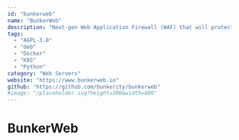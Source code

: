 ```yaml
---
id: "bunkerweb"
name: "BunkerWeb"
description: "Next-gen Web Application Firewall (WAF) that will protect your web services."
tags:
  - "AGPL-3.0"
  - "deb"
  - "Docker"
  - "K8S"
  - "Python"
category: "Web Servers"
website: "https://www.bunkerweb.io"
github: "https://github.com/bunkerity/bunkerweb"
#image: "/placeholder.svg?height=300&width=400"
---
```


# BunkerWeb
